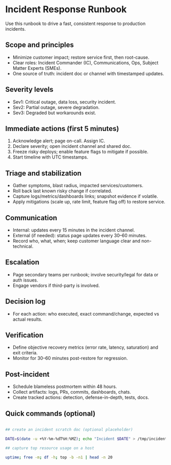 # Incident Response Runbook

Use this runbook to drive a fast, consistent response to production incidents.

## Scope and principles

- Minimize customer impact; restore service first, then root-cause.
- Clear roles: Incident Commander (IC), Communications, Ops, Subject Matter Experts (SMEs).
- One source of truth: incident doc or channel with timestamped updates.

## Severity levels

- Sev1: Critical outage, data loss, security incident.
- Sev2: Partial outage, severe degradation.
- Sev3: Degraded but workarounds exist.

## Immediate actions (first 5 minutes)

1. Acknowledge alert; page on-call. Assign IC.
2. Declare severity; open incident channel and shared doc.
3. Freeze risky deploys; enable feature flags to mitigate if possible.
4. Start timeline with UTC timestamps.

## Triage and stabilization

- Gather symptoms, blast radius, impacted services/customers.
- Roll back last known risky change if correlated.
- Capture logs/metrics/dashboards links; snapshot evidence if volatile.
- Apply mitigations (scale up, rate limit, feature flag off) to restore service.

## Communication

- Internal: updates every 15 minutes in the incident channel.
- External (if needed): status page updates every 30–60 minutes.
- Record who, what, when; keep customer language clear and non-technical.

## Escalation

- Page secondary teams per runbook; involve security/legal for data or auth issues.
- Engage vendors if third-party is involved.

## Decision log

- For each action: who executed, exact command/change, expected vs actual results.

## Verification

- Define objective recovery metrics (error rate, latency, saturation) and exit criteria.
- Monitor for 30–60 minutes post-restore for regression.

## Post-incident

- Schedule blameless postmortem within 48 hours.
- Collect artifacts: logs, PRs, commits, dashboards, chats.
- Create tracked actions: detection, defense-in-depth, tests, docs.

## Quick commands (optional)

```bash

## create an incident scratch doc (optional placeholder)

DATE=$(date -u +%Y-%m-%dT%H:%MZ); echo "Incident $DATE" > /tmp/incident-$DATE.md

## capture top resource usage on a host

uptime; free -m; df -h; top -b -n1 | head -n 20
```
